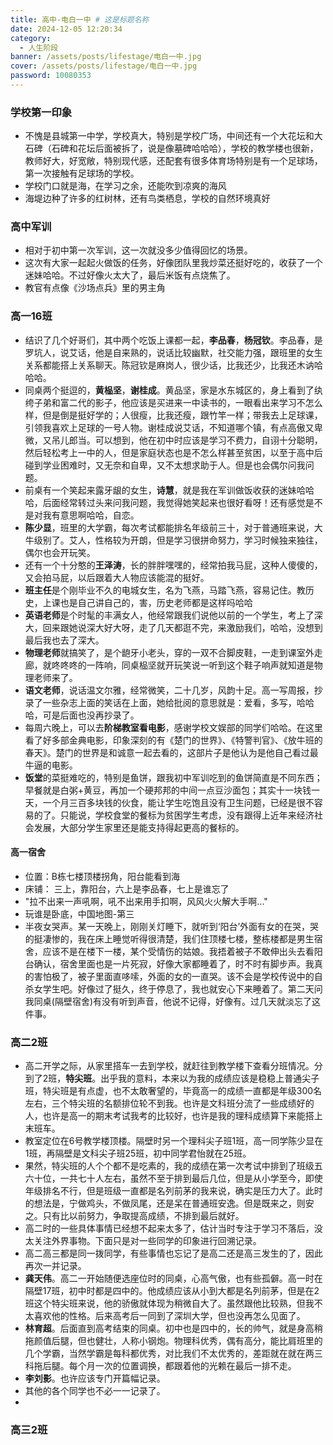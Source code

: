 ```yaml
---
title: 高中-电白一中 # 这是标题名称
date: 2024-12-05 12:20:34
category:
  - 人生阶段
banner: /assets/posts/lifestage/电白一中.jpg
cover: /assets/posts/lifestage/电白一中.jpg
password: 10080353
---
```


### 学校第一印象
- 不愧是县城第一中学，学校真大，特别是学校广场，中间还有一个大花坛和大石碑（石碑和花坛后面被拆了，说是像墓碑哈哈哈），学校的教学楼也很新，教师好大，好宽敞，特别现代感，还配套有很多体育场特别是有一个足球场，第一次接触有足球场的学校。
- 学校门口就是海，在学习之余，还能吹到凉爽的海风
- 海堤边种了许多的红树林，还有鸟类栖息，学校的自然环境真好

### 高中军训
- 相对于初中第一次军训，这一次就没多少值得回忆的场景。
- 这次有大家一起起火做饭的任务，好像团队里我炒菜还挺好吃的，收获了一个迷妹哈哈。不过好像火太大了，最后米饭有点烧焦了。
- 教官有点像《沙场点兵》里的男主角

### 高一16班
- 结识了几个好哥们，其中两个吃饭上课都一起，**李品春**，**杨冠钦**。李品春，是罗坑人，说艾话，他是自来熟的，说话比较幽默，社交能力强，跟班里的女生关系都能搭上关系聊天。陈冠钦是麻岗人，很少话，比我还少，比我还木讷哈哈哈。
- 同桌两个挺逗的，**黄榀坚**，**谢桂成**。黄品坚，家是水东城区的，身上看到了纨绔子弟和富二代的影子，他应该是买进来一中读书的，一眼看出来学习不怎么样，但是倒是挺好学的；人很瘦，比我还瘦，跟竹竿一样；带我去上足球课，引领我喜欢上足球的一号人物。谢桂成说艾话，不知道哪个镇，有点高傲又卑微，又吊儿郎当。可以想到，他在初中时应该是学习不费力，自诩十分聪明，然后轻松考上一中的人，但是家庭状态也是不怎么样甚至贫困，以至于高中后碰到学业困难时，又无奈和自卑，又不太想求助于人。但是也会偶尔问我问题。
- 前桌有一个笑起来露牙龈的女生，**诗慧**，就是我在军训做饭收获的迷妹哈哈哈，后面经常转过头来问我问题，我觉得她笑起来也很好看呀！还有感觉是不是对我有意思啊哈哈，自恋。
- **陈少显**，班里的大学霸，每次考试都能排名年级前三十，对于普通班来说，大牛级别了。艾人，性格较为开朗，但是学习很拼命努力，学习时候独来独往，偶尔也会开玩笑。
- 还有一个十分憨的**王泽涛**，长的胖胖嘿嘿的，经常拍我马屁，这种人傻傻的，又会拍马屁，以后跟着大人物应该能混的挺好。
- **班主任**是个刚毕业不久的电城女生，名为飞燕，马踏飞燕，容易记住。教历史，上课也是自己讲自己的，害，历史老师都是这样吗哈哈
- **英语老师**是个时髦的丰满女人，他经常跟我们说他以前的一个学生，考上了深大，回来跟她说深大好大呀，走了几天都逛不完，来激励我们，哈哈，没想到最后我也去了深大。
- **物理老师**就搞笑了，是个龅牙小老头，穿的一双不合脚皮鞋，一走到课室外走廊，就咚咚咚的一阵响，同桌榀坚就开玩笑说一听到这个鞋子响声就知道是物理老师来了。
- **语文老师**，说话温文尔雅，经常微笑，二十几岁，风韵十足。高一写周报，抄录了一些杂志上面的笑话在上面，她给批阅的意思就是：爱看，多写，哈哈哈，可是后面也没再抄录了。
- 每周六晚上，可以去**阶梯教室看电影**，感谢学校文娱部的同学们哈哈。在这里看了好多部金典电影，印象深刻的有《楚门的世界》、《特警判官》、《放牛班的春天》。楚门的世界是和诚意一起去看的，这部片子是他认为是他自己看过最牛逼的电影。
- **饭堂**的菜挺难吃的，特别是鱼饼，跟我初中军训吃到的鱼饼简直是不同东西；早餐就是白粥+黄豆，再加一个硬邦邦的中间一点豆沙面包；其实十一块钱一天，一个月三百多块钱的伙食，能让学生吃饱且没有卫生问题，已经是很不容易的了。只能说，学校食堂的餐标为贫困学生考虑，没有跟得上近年来经济社会发展，大部分学生家里还是能支持得起更高的餐标的。

#### 高一宿舍
- 位置：B栋七楼顶楼拐角，阳台能看到海
- 床铺： 三上，靠阳台，六上是李品春，七上是谁忘了
- "拉不出来一声吼啊，吼不出来用手扣啊，风风火火解大手啊..."
- 玩谁是卧底，中国地图-第三
- 半夜女哭声。某一天晚上，刚刚关灯睡下，就听到‘阳台’外面有女的在哭，哭的挺凄惨的，我在床上睡觉听得很清楚，我们住顶楼七楼，整栋楼都是男生宿舍，应该不是在楼下一楼，某个受情伤的姑娘。我捂着被子不敢伸出头去看阳台确认，宿舍里面也是一片死寂，好像大家都睡着了，时不时有脚步声。我真的害怕极了，被子里面直哆嗦，外面的女的一直哭。该不会是学校传说中的自杀女学生吧。好像过了挺久，终于停息了，我也就安心下来睡着了。第二天问我同桌(隔壁宿舍)有没有听到声音，他说不记得，好像有。过几天就淡忘了这件事。

### 高二2班
- 高二开学之际，从家里搭车一去到学校，就赶往到教学楼下查看分班情况。分到了2班，**特尖班**。出乎我的意料，本来以为我的成绩应该是稳稳上普通尖子班，特尖班是有点虚，也不太敢奢望的，毕竟高一的成绩一直都是年级300名左右，三个特尖班的名额排位轮不到我。也许是文科班分流了一些成绩好的人，也许是高一的期末考试我考的比较好，也许是我的理科成绩算下来能搭上末班车。
- 教室定位在6号教学楼顶楼。隔壁时另一个理科尖子班1班，高一同学陈少显在1班，再隔壁是文科尖子班25班，初中同学君怡就在25班。
- 果然，特尖班的人个个都不是吃素的，我的成绩在第一次考试中排到了班级五六十位，一共七十人左右，虽然不至于排到最后几位，但是从小学至今，即使年级排名不行，但是班级一直都是名列前茅的我来说，确实是压力大了。此时的想法是，宁做鸡头，不做凤尾，还是呆在普通班安逸。但是既来之，则安之。只有比以前努力，争取提高成绩，不排到最后就好。
- 高二时的一些具体事情已经想不起来太多了，估计当时专注于学习不落后，没太关注外界事物。下面只是对一些同学的印象进行回溯记录。
- 高二高三都是同一拨同学，有些事情也忘记了是高二还是高三发生的了，因此再次一并记录。
- **龚天伟**。高二一开始随便选座位时的同桌，心高气傲，也有些孤僻。高一时在隔壁17班，初中时都是四中的。他成绩应该从小到大都是名列前茅，但是在2班这个特尖班来说，他的骄傲就体现为稍微自大了。虽然跟他比较熟，但我不太喜欢他的性格。后来高考后一同到了深圳大学，但也没再怎么见面了。
- **林育超**。后面直到高考结束的同桌。初中也是四中的，长的帅气，就是身高稍拖颜值后腿，但也健壮，人称小钢炮。物理科优秀，偶有高分，能比肩班里的几个学霸，当然学霸是每科都优秀，对比我们不太优秀的，差距就在就在两三科拖后腿。每个月一次的位置调换，都跟着他的光赖在最后一排不走。
- **李刘影**。也许应该专门开篇幅记录。
- 其他的各个同学也不必一一记录了。
- 

### 高三2班